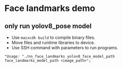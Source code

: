 Face landmarks demo
====
## only run yolov8_pose model

- Use `maixcdk build` to compile binary files.
- Move files and runtime libraries to device.
- Use SSH command with parameters to run programs.

` "Usage: "./nn_face_landmarks yolov8_face_model_path face_landmarks_model_path <image_path>"; `

